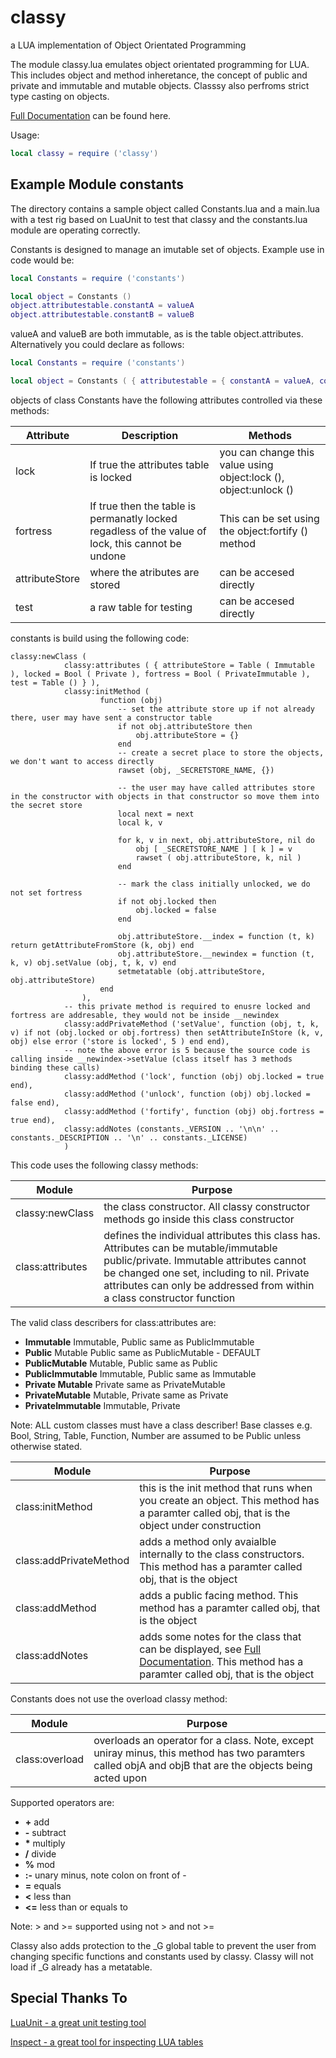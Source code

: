 # classy
a LUA implementation of Object Orientated Programming

The module classy.lua emulates object orientated programming for LUA. This includes object and method inheretance, the concept of public and private and immutable and mutable objects. Classsy also perfroms strict type casting on objects.

[Full Documentation](http://htmlpreview.github.com/?https://github.com/davporte/classy/blob/master/doc/index.html) can be found here.

Usage:

``` Lua
local classy = require ('classy')
```

## Example Module constants

The directory contains a sample object called Constants.lua and a main.lua with a test rig based on LuaUnit to test that classy and the constants.lua module are operating correctly.

Constants is designed to manage an imutable set of objects. Example use in  code would be:

``` Lua
local Constants = require ('constants')

local object = Constants ()
object.attributestable.constantA = valueA
object.attributestable.constantB = valueB
```
valueA and valueB are both immutable, as is the table object.attributes. Alternatively you could declare as follows:

``` Lua
local Constants = require ('constants')

local object = Constants ( { attributestable = { constantA = valueA, constantB = valueB } } )
```
objects of class Constants have the following attributes controlled via these methods:

| Attribute | Description | Methods |
|----------|--------------|---------|
|lock      | If true the attributes table is locked| you can change this value using object:lock (), object:unlock () |
|fortress  | If true then the table is permanatly locked regadless of the value of lock, this cannot be undone| This can be set using the object:fortify () method |
|attributeStore | where the atributes are stored | can be accesed directly
|test           | a raw table for testing | can be accesed directly                                                                         

constants is build using the following code:

```
classy:newClass (  
			classy:attributes ( { attributeStore = Table ( Immutable ), locked = Bool ( Private ), fortress = Bool ( PrivateImmutable ), test = Table () } ),
			classy:initMethod (
					function (obj)
						-- set the attribute store up if not already there, user may have sent a constructor table
						if not obj.attributeStore then
							obj.attributeStore = {}
						end
						-- create a secret place to store the objects, we don't want to access directly
						rawset (obj, _SECRETSTORE_NAME, {})

						-- the user may have called attributes store in the constructor with objects in that constructor so move them into the secret store
						local next = next
						local k, v

						for k, v in next, obj.attributeStore, nil do
							obj [ _SECRETSTORE_NAME ] [ k ] = v
							rawset ( obj.attributeStore, k, nil )
						end

						-- mark the class initially unlocked, we do not set fortress
						if not obj.locked then
							obj.locked = false
						end

						obj.attributeStore.__index = function (t, k) return getAttributeFromStore (k, obj) end
						obj.attributeStore.__newindex = function (t, k, v) obj.setValue (obj, t, k, v) end 
						setmetatable (obj.attributeStore, obj.attributeStore)
					end
				),
			-- this private method is required to enusre locked and fortress are addresable, they would not be inside __newindex
			classy:addPrivateMethod ('setValue', function (obj, t, k, v) if not (obj.locked or obj.fortress) then setAttributeInStore (k, v, obj) else error ('store is locked', 5 ) end end),
			-- note the above error is 5 because the source code is calling inside __newindex->setValue (class itself has 3 methods binding these calls)
			classy:addMethod ('lock', function (obj) obj.locked = true end),
			classy:addMethod ('unlock', function (obj) obj.locked = false end),
			classy:addMethod ('fortify', function (obj) obj.fortress = true end),
			classy:addNotes (constants._VERSION .. '\n\n' .. constants._DESCRIPTION .. '\n' .. constants._LICENSE)
			)
```

This code uses the following classy methods:

|       Module     | Purpose |
|------------------|---------|
|classy:newClass | the class constructor. All classy constructor methods go inside this class constructor |
|class:attributes| defines the individual attributes this class has. Attributes can be mutable/immutable public/private. Immutable attributes cannot be changed one set, including to nil. Private attributes can only be addressed from within a class constructor function | 

The valid class describers for class:attributes are:

* **Immutable** Immutable, Public same as PublicImmutable
* **Public** Mutable Public same as PublicMutable - DEFAULT
* **PublicMutable** Mutable, Public same as Public
* **PublicImmutable** Immutable, Public same as Immutable
* **Private Mutable** Private same as PrivateMutable
* **PrivateMutable** Mutable, Private same as Private
* **PrivateImmutable** Immutable, Private  

Note: ALL custom classes must have a class describer! Base classes e.g. Bool, String, Table, Function, Number are assumed to be Public unless otherwise stated.

|       Module     | Purpose |
|------------------|---------|
|class:initMethod | this is the init method that runs when you create an object. This method has a paramter called obj, that is the object under construction |
|class:addPrivateMethod | adds a method only avaialble internally to the class constructors. This method has a paramter called obj, that is the object |
|class:addMethod        | adds a public facing method. This method has a paramter called obj, that is the object   |
|class:addNotes         | adds some notes for the class that can be displayed, see [Full Documentation](http://htmlpreview.github.com/?https://github.com/davporte/classy/blob/master/doc/index.html). This method has a paramter called obj, that is the object |

Constants does not use the overload classy method:

|       Module     | Purpose |
|------------------|---------|
| class:overload   | overloads an operator for a class. Note, except uniray minus, this method has two paramters called objA and objB that are the objects being acted upon |

Supported operators are:

* **+** add
* **-** subtract
* **\*** multiply
* **/** divide
* **%** mod
* **:-** unary minus, note colon on front of -
* **=** equals
* **<** less than
* **<=** less than or equals to

Note:  > and >= supported using not > and not >=

Classy also adds protection to the _G global table to prevent the user from changing specific functions and constants used by classy. Classy will not load if _G already has a metatable.


## Special Thanks To 
[LuaUnit - a great unit testing tool](https://github.com/bluebird75/luaunit/tree/LUAUNIT_V3_2_1)

[Inspect - a great tool for inspecting LUA tables](https://github.com/kikito/inspect.lua)
